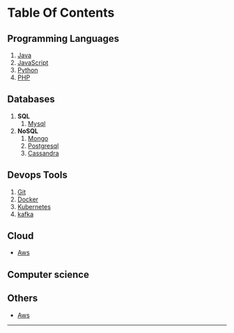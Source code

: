 # Table Of Contents  

## Programming Languages
   1. [Java](https://srimuthurajesh.github.io/Tech-Notes/Java)  
   2. [JavaScript](https://srimuthurajesh.github.io/Tech-Notes/JavaScript)  
   3. [Python](https://srimuthurajesh.github.io/Tech-Notes/Python)  
   4. [PHP](https://srimuthurajesh.github.io/Tech-Notes/PHP/php.html)  

## Databases
   1. **SQL**  
      1. [Mysql](https://srimuthurajesh.github.io/Tech-Notes/SQL/mysql.html)  
   2. **NoSQL**  
      1. [Mongo](https://srimuthurajesh.github.io/Tech-Notes/NoSql/Mongo.html)  
      2. [Postgresql](https://srimuthurajesh.github.io/Tech-Notes/NoSql/Mongo.html)  
      3. [Cassandra](https://srimuthurajesh.github.io/Tech-Notes/NoSql/Cassandra.html)  

## Devops Tools    
   1. [Git](https://srimuthurajesh.github.io/Tech-Notes/Devops/git.html)
   2. [Docker](https://srimuthurajesh.github.io/Tech-Notes/Devops/docker.html)
   3. [Kubernetes](https://srimuthurajesh.github.io/Tech-Notes/Devops/kubernetes.html)
   4. [kafka](https://srimuthurajesh.github.io/Tech-Notes/Devops/kafka.html)

## Cloud 
   - [Aws](https://srimuthurajesh.github.io/Tech-Notes/Devops/AWS.html)

## Computer science

## Others
   - [Aws](https://srimuthurajesh.github.io/Tech-Notes/Devops/AWS.html)

----
